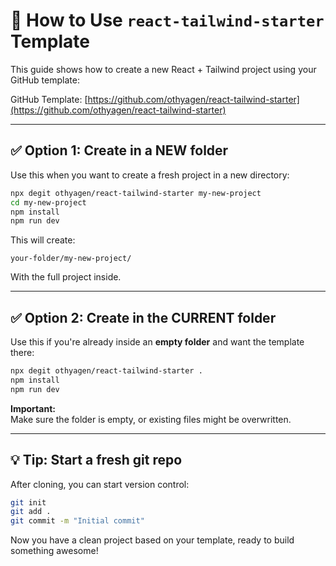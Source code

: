 # 🧪 How to Use `react-tailwind-starter` Template

This guide shows how to create a new React + Tailwind project using your GitHub template:

GitHub Template: [https://github.com/othyagen/react-tailwind-starter](https://github.com/othyagen/react-tailwind-starter)

---

## ✅ Option 1: Create in a NEW folder

Use this when you want to create a fresh project in a new directory:

```bash
npx degit othyagen/react-tailwind-starter my-new-project
cd my-new-project
npm install
npm run dev
```

This will create:

```
your-folder/my-new-project/
```

With the full project inside.

---

## ✅ Option 2: Create in the CURRENT folder

Use this if you're already inside an **empty folder** and want the template there:

```bash
npx degit othyagen/react-tailwind-starter .
npm install
npm run dev
```

**Important:**  
Make sure the folder is empty, or existing files might be overwritten.

---

## 💡 Tip: Start a fresh git repo

After cloning, you can start version control:

```bash
git init
git add .
git commit -m "Initial commit"
```

Now you have a clean project based on your template, ready to build something awesome!
